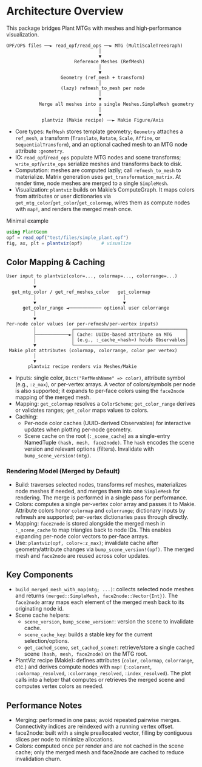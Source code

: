 # Architecture Overview

This package bridges Plant MTGs with meshes and high‑performance visualization.

```text
OPF/OPS files ──► read_opf/read_ops ──► MTG (MultiScaleTreeGraph)
                                  │
                                  ▼
                         Reference Meshes (RefMesh)
                                  │
                                  ▼
                    Geometry (ref_mesh + transform)
                                  │
                    (lazy) refmesh_to_mesh per node
                                  │
                                  ▼
            Merge all meshes into a single Meshes.SimpleMesh geometry
                                  │
                                  ▼
             plantviz (Makie recipe) ──► Makie Figure/Axis
```

- Core types: `RefMesh` stores template geometry; `Geometry` attaches a `ref_mesh`, a transform (`Translate`, `Rotate`, `Scale`, `Affine`, or `SequentialTransform`), and an optional cached mesh to an MTG node attribute `:geometry`.
- IO: `read_opf`/`read_ops` populate MTG nodes and scene transforms; `write_opf`/`write_ops` serialize meshes and transforms back to disk.
- Computation: meshes are computed lazily; call `refmesh_to_mesh` to materialize. Matrix generation uses `get_transformation_matrix`. At render time, node meshes are merged to a single `SimpleMesh`.
- Visualization: `plantviz` builds on Makie’s ComputeGraph. It maps colors from attributes or user dictionaries via `get_mtg_color`/`get_color`/`get_colormap`, wires them as compute nodes with `map!`, and renders the merged mesh once.

Minimal example

```julia
using PlantGeom
opf = read_opf("test/files/simple_plant.opf")
fig, ax, plt = plantviz(opf)       # visualize
```

## Color Mapping & Caching

```text
User input to plantviz(color=..., colormap=..., colorrange=...)
          │
          ▼
  get_mtg_color / get_ref_meshes_color   get_colormap
          │                                │
          ▼                                ▼
      get_color_range ◄──────────── optional user colorrange
          │
          ▼
Per-node color values (or per-refmesh/per-vertex inputs)
          │             ┌─────────────────────────────────────────┐
          ├────────────►│ Cache: UUIDs-based attribute on MTG     │
          │             │ (e.g., :_cache_<hash>) holds Observables│
          ▼             └─────────────────────────────────────────┘
 Makie plot attributes (colormap, colorrange, color per vertex)
          │
          ▼
        plantviz recipe renders via Meshes/Makie
```

- Inputs: single color, `Dict("RefMeshName" => color)`, attribute symbol (e.g., `:z_max`), or per-vertex arrays. A vector of colors/symbols per node is also supported; it expands to per-face colors using the `face2node` mapping of the merged mesh.
- Mapping: `get_colormap` resolves a `ColorScheme`; `get_color_range` derives or validates ranges; `get_color` maps values to colors.
- Caching:
  - Per-node color caches (UUID-derived Observables) for interactive updates when plotting per-node geometry.
  - Scene cache on the root (`:_scene_cache`) as a single-entry NamedTuple `(hash, mesh, face2node)`. The `hash` encodes the scene version and relevant options (filters). Invalidate with `bump_scene_version!(mtg)`.

### Rendering Model (Merged by Default)

- Build: traverses selected nodes, transforms ref meshes, materializes node meshes if needed, and merges them into one `SimpleMesh` for rendering. The merge is performed in a single pass for performance.
- Colors: computes a single per-vertex color array and passes it to Makie. Attribute colors honor `colormap` and `colorrange`; dictionary inputs by refmesh are supported; per-vertex dictionaries pass through directly.
- Mapping: `face2node` is stored alongside the merged mesh in `:_scene_cache` to map triangles back to node IDs. This enables expanding per-node color vectors to per-face arrays.
- Use: `plantviz(opf, color=:z_max)`; invalidate cache after geometry/attribute changes via `bump_scene_version!(opf)`. The merged mesh and `face2node` are reused across color updates.

## Key Components

- `build_merged_mesh_with_map(mtg; ...)`: collects selected node meshes and returns `(merged::SimpleMesh, face2node::Vector{Int})`. The `face2node` array maps each element of the merged mesh back to its originating node id.
- Scene cache helpers:
  - `scene_version`, `bump_scene_version!`: version the scene to invalidate cache.
  - `scene_cache_key`: builds a stable key for the current selection/options.
  - `get_cached_scene`, `set_cached_scene!`: retrieve/store a single cached scene `(hash, mesh, face2node)` on the MTG root.
- PlantViz recipe (Makie): defines attributes (`color`, `colormap`, `colorrange`, etc.) and derives compute nodes with `map!` (`:colorant`, `:colormap_resolved`, `:colorrange_resolved`, `:index_resolved`). The plot calls into a helper that computes or retrieves the merged scene and computes vertex colors as needed.

## Performance Notes

- Merging: performed in one pass; avoid repeated pairwise merges. Connectivity indices are reindexed with a running vertex offset.
- face2node: built with a single preallocated vector, filling by contiguous slices per node to minimize allocations.
- Colors: computed once per render and are not cached in the scene cache; only the merged mesh and face2node are cached to reduce invalidation churn.
